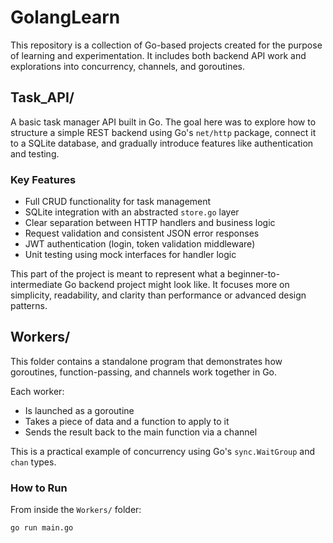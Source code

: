 # GolangLearn

This repository is a collection of Go-based projects created for the purpose of learning and experimentation. It includes both backend API work and explorations into concurrency, channels, and goroutines.

## Task_API/

A basic task manager API built in Go. The goal here was to explore how to structure a simple REST backend using Go's `net/http` package, connect it to a SQLite database, and gradually introduce features like authentication and testing.

### Key Features

- Full CRUD functionality for task management
- SQLite integration with an abstracted `store.go` layer
- Clear separation between HTTP handlers and business logic
- Request validation and consistent JSON error responses
- JWT authentication (login, token validation middleware)
- Unit testing using mock interfaces for handler logic

This part of the project is meant to represent what a beginner-to-intermediate Go backend project might look like. It focuses more on simplicity, readability, and clarity than performance or advanced design patterns.

## Workers/

This folder contains a standalone program that demonstrates how goroutines, function-passing, and channels work together in Go.

Each worker:
- Is launched as a goroutine
- Takes a piece of data and a function to apply to it
- Sends the result back to the main function via a channel

This is a practical example of concurrency using Go's `sync.WaitGroup` and `chan` types.

### How to Run

From inside the `Workers/` folder:

```bash
go run main.go
